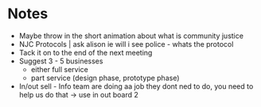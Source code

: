 # Notes
* Maybe throw in the short animation about what is community justice
* NJC Protocols | ask alison ie will i see police - whats the protocol
* Tack it on to the end of the next meeting
* Suggest 3 - 5 businesses
  - either full service
  - part service (design phase, prototype phase)
* In/out sell - Info team are doing aa job they dont ned to do, you need to help us do that -> use in out board 2
